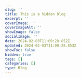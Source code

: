 ```yaml
---
slug: ''
title: This is a hidden blog
excerpt: ''
coverImage: ''
coverImageAlt: ''
showImage: false
socialImage: ''
date: 2024-02-03T11:00:28.852Z
updated: 2024-02-03T11:00:28.853Z
showToc: false
hidden: true
tags: []
categories: []
type: Blog
---
```


